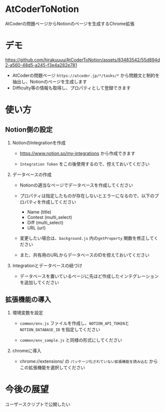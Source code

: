# AtCoderToNotion
AtCoderの問題ページからNotionのページを生成するChrome拡張

# デモ

https://github.com/hirakuuuu/AtCoderToNotion/assets/83483542/55d894d2-a560-48d5-a245-f3e4a282e781

- AtCoderの問題ページ `https://atcoder.jp/*/tasks/*` から問題文と制約を抽出し、Notionのページを生成します
- Difficulty等の情報も取得し、プロパティとして登録できます

# 使い方
## Notion側の設定
1. NotionのIntegrationを作成
   - https://www.notion.so/my-integrations から作成できます
   
   - `Integration Token` をこの後使用するので、控えておいてください

2. データベースの作成
   - Notionの適当なページでデータベースを作成してください
   
   - プロパティは指定したものが存在しないとエラーになるので、以下のプロパティを作成してください
     - Name (title) 
     - Contest (multi_select) 
     - Diff (multi_select) 
     - URL (url)
   
   - 変更したい場合は、`background.js` 内の`getProperty` 関数を修正してください
  
   - また、共有用のURLからデータベースのIDを控えておいてください
   
3. Integrationとデータベースの紐づけ
   - データベースを置いているページに先ほど作成したインテグレーションを追加してください

## 拡張機能の導入
1. 環境変数を設定
    - `common/env.js` ファイルを作成し、`NOTION_API_TOKEN`と`NOTION_DATABASE_ID` を指定してください
      
    - `common/env_sample.js` と同様の形式にしてください

2. chromeに導入
    - chrome://extensions/ の `パッケージ化されていない拡張機能を読み込む` からこの拡張機能を選択してください 


# 今後の展望
ユーザースクリプトで公開したい
